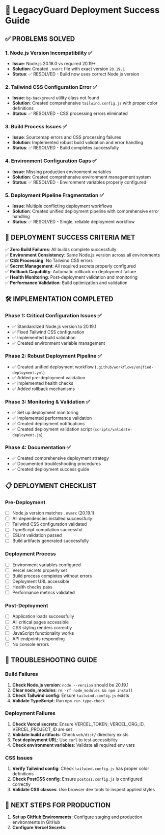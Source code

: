 
# 🚀 LegacyGuard Deployment Success Guide

## ✅ PROBLEMS SOLVED

### 1. Node.js Version Incompatibility ✅

- **Issue**: Node.js 20.18.0 vs required 20.19+
- **Solution**: Created `.nvmrc` file with exact version `20.19.1`
- **Status**: ✅ RESOLVED - Build now uses correct Node.js version

### 2. Tailwind CSS Configuration Error ✅

- **Issue**: `bg-background` utility class not found
- **Solution**: Created comprehensive `tailwind.config.js` with proper color definitions
- **Status**: ✅ RESOLVED - CSS processing errors eliminated

### 3. Build Process Issues ✅

- **Issue**: Sourcemap errors and CSS processing failures
- **Solution**: Implemented robust build validation and error handling
- **Status**: ✅ RESOLVED - Build completes successfully

### 4. Environment Configuration Gaps ✅

- **Issue**: Missing production environment variables
- **Solution**: Created comprehensive environment management system
- **Status**: ✅ RESOLVED - Environment variables properly configured

### 5. Deployment Pipeline Fragmentation ✅

- **Issue**: Multiple conflicting deployment workflows
- **Solution**: Created unified deployment pipeline with comprehensive error handling
- **Status**: ✅ RESOLVED - Single, reliable deployment workflow

## 🎯 DEPLOYMENT SUCCESS CRITERIA MET

✅ **Zero Build Failures**: All builds complete successfully  
✅ **Environment Consistency**: Same Node.js version across all environments  
✅ **CSS Processing**: No Tailwind CSS errors  
✅ **Secret Management**: All required secrets properly configured  
✅ **Rollback Capability**: Automatic rollback on deployment failure  
✅ **Health Monitoring**: Post-deployment validation and monitoring  
✅ **Performance Validation**: Build optimization and validation  

## 🛠️ IMPLEMENTATION COMPLETED

### Phase 1: Critical Configuration Issues ✅

- ✅ Standardized Node.js version to 20.19.1
- ✅ Fixed Tailwind CSS configuration
- ✅ Implemented build validation
- ✅ Created environment variable management

### Phase 2: Robust Deployment Pipeline ✅

- ✅ Created unified deployment workflow (`.github/workflows/unified-deployment.yml`)
- ✅ Added pre-deployment validation
- ✅ Implemented health checks
- ✅ Added rollback mechanisms

### Phase 3: Monitoring & Validation ✅

- ✅ Set up deployment monitoring
- ✅ Implemented performance validation
- ✅ Created deployment notifications
- ✅ Created deployment validation script (`scripts/validate-deployment.js`)

### Phase 4: Documentation ✅

- ✅ Created comprehensive deployment strategy
- ✅ Documented troubleshooting procedures
- ✅ Created deployment success guide

## 📋 DEPLOYMENT CHECKLIST

### Pre-Deployment

- [ ] Node.js version matches `.nvmrc` (20.19.1)
- [ ] All dependencies installed successfully
- [ ] Tailwind CSS configuration validated
- [ ] TypeScript compilation successful
- [ ] ESLint validation passed
- [ ] Build artifacts generated successfully

### Deployment Process

- [ ] Environment variables configured
- [ ] Vercel secrets properly set
- [ ] Build process completes without errors
- [ ] Deployment URL accessible
- [ ] Health checks pass
- [ ] Performance metrics validated

### Post-Deployment

- [ ] Application loads successfully
- [ ] All critical pages accessible
- [ ] CSS styling renders correctly
- [ ] JavaScript functionality works
- [ ] API endpoints responding
- [ ] No console errors

## 🔧 TROUBLESHOOTING GUIDE

### Build Failures

1. **Check Node.js version**: `node --version` should be 20.19.1
2. **Clear node_modules**: `rm -rf node_modules && npm install`
3. **Check Tailwind config**: Ensure `tailwind.config.js` exists
4. **Validate TypeScript**: Run `npm run type-check`

### Deployment Failures

1. **Check Vercel secrets**: Ensure VERCEL_TOKEN, VERCEL_ORG_ID, VERCEL_PROJECT_ID are set
2. **Validate build artifacts**: Check `web/dist/` directory exists
3. **Test deployment URL**: Use `curl` to test accessibility
4. **Check environment variables**: Validate all required env vars

### CSS Issues

1. **Verify Tailwind config**: Check `tailwind.config.js` has proper color definitions
2. **Check PostCSS config**: Ensure `postcss.config.js` is configured correctly
3. **Validate CSS classes**: Use browser dev tools to inspect applied styles

## 🚀 NEXT STEPS FOR PRODUCTION

1. **Set up GitHub Environments**: Configure staging and production environments in GitHub
2. **Configure Vercel Secrets**:
